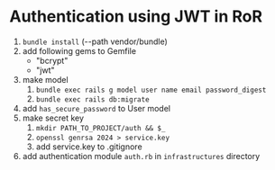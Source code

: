# Authentication using JWT in RoR

1. `bundle install` (--path vendor/bundle)
2. add following gems to Gemfile
   - "bcrypt"
   - "jwt"
3. make model
   1. `bundle exec rails g model user name email password_digest`
   2. `bundle exec rails db:migrate`
4. add `has_secure_password` to User model
5. make secret key
   1. `mkdir PATH_TO_PROJECT/auth && $_`
   2. `openssl genrsa 2024 > service.key`
   3. add service.key to .gitignore
6. add authentication module `auth.rb` in `infrastructures` directory

